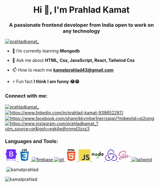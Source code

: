 <h1 align="center">Hi 👋, I'm Prahlad Kamat</h1>
<h3 align="center">A passionate frontend developer from India open to work on any technology</h3>

<p align="left"> <a href="https://twitter.com/prahladkamat_" target="blank"><img src="https://img.shields.io/twitter/follow/prahladkamat_?logo=twitter&style=for-the-badge" alt="prahladkamat_" /></a> </p>

- 🌱 I’m currently learning **Mongodb**

- 💬 Ask me about **HTML, Css, JavaScript, React, Tailwind Css**

- 📫 How to reach me **kamatprahlad43@gmail.com**

- ⚡ Fun fact **I think I am funny 😂😁**

<h3 align="left">Connect with me:</h3>
<p align="left">
<a href="https://twitter.com/prahladkamat_" target="blank"><img align="center" src="https://raw.githubusercontent.com/rahuldkjain/github-profile-readme-generator/master/src/images/icons/Social/twitter.svg" alt="prahladkamat_" height="30" width="40" /></a>
<a href="https://linkedin.com/in/https://www.linkedin.com/in/prahlad-kamat-938652287/" target="blank"><img align="center" src="https://raw.githubusercontent.com/rahuldkjain/github-profile-readme-generator/master/src/images/icons/Social/linked-in-alt.svg" alt="https://www.linkedin.com/in/prahlad-kamat-938652287/" height="30" width="40" /></a>
<a href="https://fb.com/https://www.facebook.com/share/kkvmbw1nerrzajwj/?mibextid=qi2omg" target="blank"><img align="center" src="https://raw.githubusercontent.com/rahuldkjain/github-profile-readme-generator/master/src/images/icons/Social/facebook.svg" alt="https://www.facebook.com/share/kkvmbw1nerrzajwj/?mibextid=qi2omg" height="30" width="40" /></a>
<a href="https://instagram.com/https://www.instagram.com/prahladkamat_?utm_source=qr&igsh=egk4edhrnmd3zxz3" target="blank"><img align="center" src="https://raw.githubusercontent.com/rahuldkjain/github-profile-readme-generator/master/src/images/icons/Social/instagram.svg" alt="https://www.instagram.com/prahladkamat_?utm_source=qr&igsh=egk4edhrnmd3zxz3" height="30" width="40" /></a>
</p>

<h3 align="left">Languages and Tools:</h3>
<p align="left"> <a href="https://getbootstrap.com" target="_blank" rel="noreferrer"> <img src="https://raw.githubusercontent.com/devicons/devicon/master/icons/bootstrap/bootstrap-plain-wordmark.svg" alt="bootstrap" width="40" height="40"/> </a> <a href="https://www.w3schools.com/css/" target="_blank" rel="noreferrer"> <img src="https://raw.githubusercontent.com/devicons/devicon/master/icons/css3/css3-original-wordmark.svg" alt="css3" width="40" height="40"/> </a> <a href="https://firebase.google.com/" target="_blank" rel="noreferrer"> <img src="https://www.vectorlogo.zone/logos/firebase/firebase-icon.svg" alt="firebase" width="40" height="40"/> </a> <a href="https://git-scm.com/" target="_blank" rel="noreferrer"> <img src="https://www.vectorlogo.zone/logos/git-scm/git-scm-icon.svg" alt="git" width="40" height="40"/> </a> <a href="https://www.w3.org/html/" target="_blank" rel="noreferrer"> <img src="https://raw.githubusercontent.com/devicons/devicon/master/icons/html5/html5-original-wordmark.svg" alt="html5" width="40" height="40"/> </a> <a href="https://developer.mozilla.org/en-US/docs/Web/JavaScript" target="_blank" rel="noreferrer"> <img src="https://raw.githubusercontent.com/devicons/devicon/master/icons/javascript/javascript-original.svg" alt="javascript" width="40" height="40"/> </a> <a href="https://nodejs.org" target="_blank" rel="noreferrer"> <img src="https://raw.githubusercontent.com/devicons/devicon/master/icons/nodejs/nodejs-original-wordmark.svg" alt="nodejs" width="40" height="40"/> </a> <a href="https://redux.js.org" target="_blank" rel="noreferrer"> <img src="https://raw.githubusercontent.com/devicons/devicon/master/icons/redux/redux-original.svg" alt="redux" width="40" height="40"/> </a> <a href="https://sass-lang.com" target="_blank" rel="noreferrer"> <img src="https://raw.githubusercontent.com/devicons/devicon/master/icons/sass/sass-original.svg" alt="sass" width="40" height="40"/> </a> <a href="https://tailwindcss.com/" target="_blank" rel="noreferrer"> <img src="https://www.vectorlogo.zone/logos/tailwindcss/tailwindcss-icon.svg" alt="tailwind" width="40" height="40"/> </a> </p>

<p>&nbsp;<img align="center" src="https://github-readme-stats.vercel.app/api?username=kamatprahlad&show_icons=true&locale=en" alt="kamatprahlad" /></p>

<p><img align="center" src="https://github-readme-streak-stats.herokuapp.com/?user=kamatprahlad&" alt="kamatprahlad" /></p>

